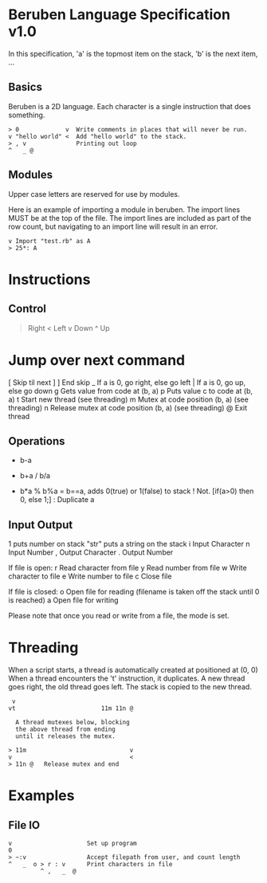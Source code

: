 Beruben Language Specification v1.0
===================================

In this specification, 'a' is the topmost item on the stack,
'b' is the next item, ...

Basics
------

Beruben is a 2D language.
Each character is a single instruction that does something.

```
> 0             v  Write comments in places that will never be run.
v "hello world" <  Add "hello world" to the stack.
> , v              Printing out loop
^   _ @
```

Modules
-------

Upper case letters are reserved for use by modules.

Here is an example of importing a module in beruben.
The import lines MUST be at the top of the file.
The import lines are included as part of the row count,
but navigating to an import line will result in an error.

```
v Import "test.rb" as A
> 25*: A
```

Instructions
============

Control
-------
>	Right
<	Left
v	Down
^	Up
#	Jump over next command
[	Skip til next ]
]	End skip
_	If a is 0, go right, else go left
|	If a is 0, go up, else go down
g	Gets value from code at (b, a)
p	Puts value c to code at (b, a)
t	Start new thread (see threading)
m	Mutex at code position (b, a) (see threading)
n	Release mutex at code position (b, a) (see threading)
@	Exit thread

Operations
----------
-	b-a
+	b+a
/	b/a
*	b*a
%	b%a
=	b==a, adds 0(true) or 1(false) to stack
!	Not. [if(a>0) then 0, else 1;]
:	Duplicate a

Input Output
------------
1	puts number on stack
"str"	puts a string on the stack
i	Input Character
n	Input Number
, 	Output Character
. 	Output Number

If file is open:
r	Read character from file
y	Read number from file
w	Write character to file
e	Write number to file
c	Close file

If file is closed:
o	Open file for reading (filename is taken off the stack until 0 is reached)
a	Open file for writing

Please note that once you read or write from a file, the mode is set.

Threading
=========

When a script starts, a thread is automatically created at positioned at (0, 0)
When a thread encounters the 't' instruction, it duplicates. A new thread goes right,
the old thread goes left. The stack is copied to the new thread.

```
 v
vt                        11m 11n @

  A thread mutexes below, blocking
  the above thread from ending
  until it releases the mutex.

> 11m                             v
v                                 <
> 11n @   Release mutex and end
```

Examples
========

File IO
-------
```
v                     Set up program
0
> ~:v                 Accept filepath from user, and count length
^   _  o > r : v      Print characters in file
         ^ ,   _  @
```
             
